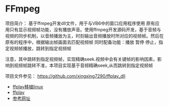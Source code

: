# FFmpeg

项目简介：
基于ffmpeg开发dll文件，用于与VB6中的窗口应用程序使用
原有应用只有显示视频帧功能，没有播放声音。使用ffmpeg开发源码开发，基于音频与视频的同步机制，以音频播放为主，时刻输出音频播放时所对应的视频帧。然后在原有的程序中，根据输出帧画面去匹配视频帧
同时配备功能：播放 暂停 停止，指定视频帧播放，跳转到指定视频帧

注意，其中跳转到指定视频帧，实现精确seek.视频中会有关键帧的影响因素，影响到视频帧跳转不准，本项目实现基于音频精确seek,从而跳转到指定视频帧

项目文件参见：
<https://github.com/xingxing7290/ffplay_dll>

- [ffplay移植linux](/project_technical/FFmpeg/linux.md)
- [ffplay](/project_technical/FFmpeg/FFplay.md)
- [参考网址](/project_technical/FFmpeg/background.md)
